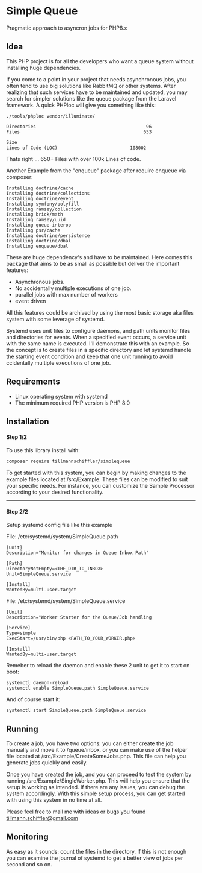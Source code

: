 # Simple Queue #
Pragmatic approach to asyncron jobs for PHP8.x

## Idea ##
This PHP project is for all the developers who want a queue system without installing huge dependencies.

If you come to a point in your project that needs asynchronous jobs, you often tend to use big solutions like RabbitMQ or other systems. After realizing that such services have to be maintained and updated, you may search for simpler solutions like the queue package from the Laravel framework. A quick PHPloc will give you something like this:
    
    ./tools/phploc vendor/illuminate/

    Directories                                         96
    Files                                              653

    Size
    Lines of Code (LOC)                           108002

Thats right ... 650+ Files with over 100k Lines of code.

Another Example from the "enqueue" package after require enqueue via composer:

    Installing doctrine/cache
    Installing doctrine/collections
    Installing doctrine/event
    Installing symfony/polyfill
    Installing ramsey/collection
    Installing brick/math
    Installing ramsey/uuid
    Installing queue-interop
    Installing psr/cache
    Installing doctrine/persistence
    Installing doctrine/dbal
    Installing enqueue/dbal

These are huge dependency's and have to be maintained. Here comes this package that aims to be as small as possible but deliver the important features:
- Asynchronous jobs.
- No accidentally multiple executions of one job.
- parallel jobs with max number of workers
- event driven

All this features could be archived by using the most basic storage aka files system with some leverage of systemd.

Systemd uses unit files to configure daemons, and path units monitor files and directories for events. When a specified event occurs, a service unit with the same name is executed. I'll demonstrate this with an example. So the concept is to create files in a specific directory and let systemd handle the starting event condition and keep that one unit running to avoid ccidentally multiple executions of one job. 

## Requirements ##
- Linux operating system with systemd
- The minimum required PHP version is PHP 8.0
 
## Installation ##
#### Step 1/2 ###

To use this library install with:

```bash
composer require tillmannschiffler/simplequeue
```

To get started with this system, you can begin by making changes to the example files located at /src/Example. These files can be modified to suit your specific needs. For instance, you can customize the Sample Processor according to your desired functionality.

---

#### Step 2/2 ###
Setup systemd config file like this example

File: /etc/systemd/system/SimpleQueue.path

    [Unit]
    Description="Monitor for changes in Queue Inbox Path"

    [Path]
    DirectoryNotEmpty=<THE_DIR_TO_INBOX>
    Unit=SimpleQueue.service

    [Install]
    WantedBy=multi-user.target

File: /etc/systemd/system/SimpleQueue.service

    [Unit]
    Description="Worker Starter for the Queue/Job handling
    
    [Service]
    Type=simple
    ExecStart=/usr/bin/php <PATH_TO_YOUR_WORKER.php>
    
    [Install]
    WantedBy=multi-user.target

Remeber to reload the daemon and enable these 2 unit to get it to start on boot:

    systemctl daemon-reload
    systemctl enable SimpleQueue.path SimpleQueue.service
    
And of course start it:
    
    systemctl start SimpleQueue.path SimpleQueue.service


## Running ##
To create a job, you have two options: you can either create the job manually and move it to /queue/inbox, or you can make use of the helper file located at /src/Example/CreateSomeJobs.php. This file can help you generate jobs quickly and easily.

Once you have created the job, and  you can proceed to test the system by running /src/Example/SingleWorker.php. This will help you ensure that the setup is working as intended. If there are any issues, you can debug the system accordingly. With this simple setup process, you can get started with using this system in no time at all.

Please feel free to mail me with ideas or bugs you found <tillmann.schiffler@gmail.com>

## Monitoring ##
As easy as it sounds: count the files in the directory. If this is not enough you can examine the journal of systemd to get a better view of jobs per second and so on.